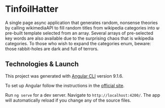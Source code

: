 # TinfoilHatter
A single page async application that generates random, nonsense theories by calling wikimediaAPI to fill random titles from wikipedia categories into ש pre-built template selected from an array. Several arrays of pre-selected key words are also available due to the surprising chaos that is wikipedia categories.
To those who wish to expand the categories enum, beware: those rabbit-holes are dark and full of terrors.


## Technologies & Launch
This project was generated with [Angular CLI](https://github.com/angular/angular-cli) version 9.1.6.

To set up Angular follow the instructions in the [official site](https://angular.io/guide/setup-local).

Run `ng serve` for a dev server. Navigate to `http://localhost:4200/`. The app will automatically reload if you change any of the source files.

